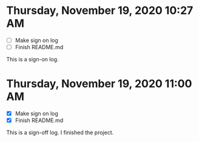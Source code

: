 # Thursday, November 19, 2020 10:27 AM
- [ ] Make sign on log
- [ ] Finish README.md

This is a sign-on log.

# Thursday, November 19, 2020 11:00 AM
- [X] Make sign on log
- [X] Finish README.md

This is a sign-off log. I finished the project.